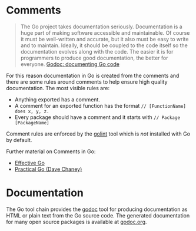 # Comments

> The Go project takes documentation seriously. Documentation is a huge part of making software accessible and maintainable.
> Of course it must be well-written and accurate, but it also must be easy to write and to maintain.
> Ideally, it should be coupled to the code itself so the documentation evolves along with the code.
> The easier it is for programmers to produce good documentation, the better for everyone.
> [Godoc: documenting Go code](https://blog.golang.org/godoc-documenting-go-code)

For this reason documentation in Go is created from the comments and there are some rules around comments to help ensure
high quality documentation.
The most visible rules are:

- Anything exported has a comment.
- A comment for an exported function has the format `// [FunctionName] does x, y, z.`
- Every package should have a comment and it starts with `// Package [PackageName]`

Comment rules are enforced by the [golint](https://github.com/golang/lint) tool which is _not_ installed with Go by default.

Further material on Comments in Go:
- [Effective Go](https://golang.org/doc/effective_go.html#commentary)
- [Practical Go (Dave Chaney)](https://dave.cheney.net/practical-go/presentations/qcon-china.html#_comments)

# Documentation

The Go tool chain provides the [godoc](https://godoc.org/golang.org/x/tools/cmd/godoc) tool for producing documentation
as HTML or plain text from the Go source code. The generated documentation for many open source packages is available 
at [godoc.org](https://godoc.org/).
